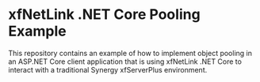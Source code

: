 # xfNetLink .NET Core Pooling Example

This repository contains an example of how to implement object pooling in an ASP.NET Core client application that is using xfNetLink .NET Core to interact with a traditional Synergy xfServerPlus environment.